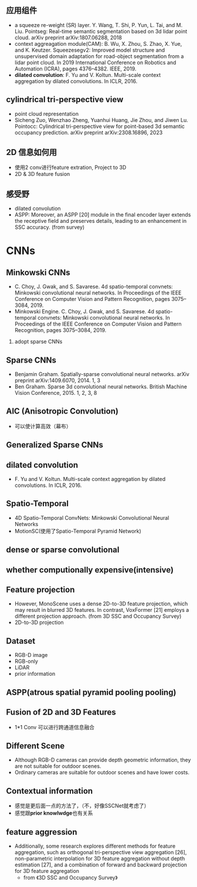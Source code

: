 ## 应用组件
- a squeeze re-weight (SR) layer. Y. Wang, T. Shi, P. Yun, L. Tai, and M. Liu. Pointseg: Real-time semantic segmentation based on 3d lidar point cloud. arXiv preprint arXiv:1807.06288, 2018
- context aggreagation module(CAM): B. Wu, X. Zhou, S. Zhao, X. Yue, and K. Keutzer. Squeezesegv2: Improved model structure and unsupervised domain adaptation for road-object segmentation from a lidar point cloud. In 2019 International Conference on Robotics and Automation (ICRA), pages 4376–4382. IEEE, 2019.
- **dilated convolution**: F. Yu and V. Koltun. Multi-scale context aggregation by dilated convolutions. In ICLR, 2016.

## cylindrical tri-perspective view
- point cloud representation
- Sicheng Zuo, Wenzhao Zheng, Yuanhui Huang, Jie Zhou, and Jiwen Lu. Pointocc: Cylindrical tri-perspective view for point-based 3d semantic occupancy prediction. arXiv preprint arXiv:2308.16896, 2023


## 2D 信息如何用
- 使用2 conv进行feature extration, Project to 3D
- 2D & 3D feature fusion

## 感受野
- dilated convolution
- ASPP: Moreover, an ASPP [20] module in the final encoder layer extends the receptive field and preserves details, leading to an enhancement in SSC accuracy. (from survey)

# CNNs 

## Minkowski CNNs
- C. Choy, J. Gwak, and S. Savarese. 4d spatio-temporal convnets: Minkowski convolutional neural networks. In Proceedings of the IEEE Conference on Computer Vision and Pattern Recognition, pages 3075–3084, 2019.
- Minkowski Engine. C. Choy, J. Gwak, and S. Savarese. 4d spatio-temporal convnets: Minkowski convolutional neural networks. In Proceedings of the IEEE Conference on Computer Vision and Pattern Recognition, pages 3075–3084, 2019.
1. adopt sparse CNNs

## Sparse CNNs
- Benjamin Graham. Spatially-sparse convolutional neural networks. arXiv preprint arXiv:1409.6070, 2014. 1, 3
- Ben Graham. Sparse 3d convolutional neural networks. British Machine Vision Conference, 2015. 1, 2, 3, 8

## AIC (Anisotropic Convolution)
- 可以使计算高效（幕布）

## Generalized Sparse CNNs
## dilated convolution

- F. Yu and V. Koltun. Multi-scale context aggregation by dilated convolutions. In ICLR, 2016.

## Spatio-Temporal
- 4D Spatio-Temporal ConvNets: Minkowski Convolutional Neural Networks
- MotionSC(使用了Spatio-Temporal Pyramid Network)
## dense or sparse convolutional
## whether computionally expensive(intensive)

## Feature projection
- However, MonoScene uses a dense 2D-to-3D feature projection, which may result in blurred 3D features. In contrast, VoxFormer [21] employs a different projection approach. (from 3D SSC and Occupancy Survey)
- 2D-to-3D projection

## Dataset
- RGB-D image
- RGB-only
- LiDAR
- prior information

## ASPP(atrous spatial pyramid pooling pooling)

## Fusion of 2D and 3D Features
- 1*1 Conv 可以进行跨通道信息融合

## Different Scene
- Although RGB-D cameras can provide depth geometric information, they are not suitable for outdoor scenes.
- Ordinary cameras are suitable for outdoor scenes and have lower costs.

## Contextual information
- 感觉是更后面一点的方法了，（不，好像SSCNet就考虑了）
- 感觉跟**prior knowlwdge**也有关系

## feature aggression
- Additionally, some research explores different methods for feature aggregation, such as orthogonal tri-perspective view aggregation [26], non-parametric interpolation for 3D feature aggregation without depth estimation [27], and a combination of forward and backward projection for 3D feature aggregation
  - from 《3D SSC and Occupancy Survey》
  
